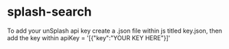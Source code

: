 # splash-search 

To add your unSplash api key create a .json file within js titled key.json, then add the key within 
apiKey = '[{"key":"YOUR KEY HERE"}]'

